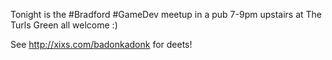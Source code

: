 Tonight is the #Bradford #GameDev meetup in a pub 7-9pm upstairs at The Turls Green all welcome :)

See http://xixs.com/badonkadonk for deets! 